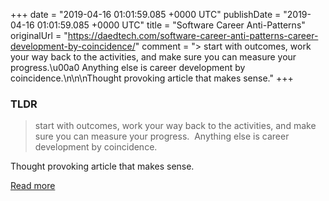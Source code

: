 +++
date = "2019-04-16 01:01:59.085 +0000 UTC"
publishDate = "2019-04-16 01:01:59.085 +0000 UTC"
title = "Software Career Anti-Patterns"
originalUrl = "https://daedtech.com/software-career-anti-patterns-career-development-by-coincidence/"
comment = "> start with outcomes, work your way back to the activities, and make sure you can measure your progress.\u00a0 Anything else is career development by coincidence.\n\n\nThought provoking article that makes sense."
+++

### TLDR

> start with outcomes, work your way back to the activities, and make sure you can measure your progress.  Anything else is career development by coincidence.


Thought provoking article that makes sense.

[Read more](https://daedtech.com/software-career-anti-patterns-career-development-by-coincidence/)
